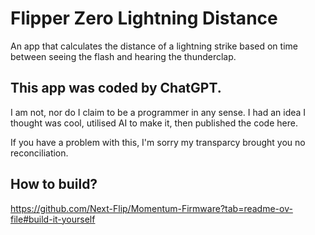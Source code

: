 # Flipper Zero Lightning Distance
An app that calculates the distance of a lightning strike based on time between seeing the flash and hearing the thunderclap.

## This app was coded by ChatGPT.
I am not, nor do I claim to be a programmer in any sense. I had an idea I thought was cool, utilised AI to make it, then published the code here.

If you have a problem with this, I'm sorry my transparcy brought you no reconciliation.

## How to build?
https://github.com/Next-Flip/Momentum-Firmware?tab=readme-ov-file#build-it-yourself
